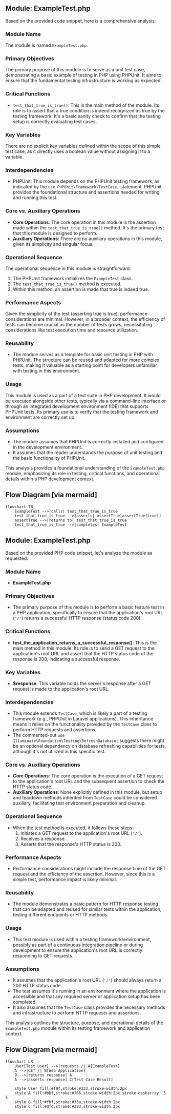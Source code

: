 ## Module: ExampleTest.php
Based on the provided code snippet, here is a comprehensive analysis:

### Module Name
The module is named `ExampleTest.php`.

### Primary Objectives
The primary purpose of this module is to serve as a unit test case, demonstrating a basic example of testing in PHP using PHPUnit. It aims to ensure that the fundamental testing infrastructure is working as expected.

### Critical Functions
- `test_that_true_is_true()`: This is the main method of the module. Its role is to assert that a true condition is indeed recognized as true by the testing framework. It's a basic sanity check to confirm that the testing setup is correctly evaluating test cases.

### Key Variables
There are no explicit key variables defined within the scope of this simple test case, as it directly uses a boolean value without assigning it to a variable.

### Interdependencies
- PHPUnit: This module depends on the PHPUnit testing framework, as indicated by the `use PHPUnit\Framework\TestCase;` statement. PHPUnit provides the foundational structure and assertions needed for writing and running this test.

### Core vs. Auxiliary Operations
- **Core Operations**: The core operation in this module is the assertion made within the `test_that_true_is_true()` method. It's the primary test that this module is designed to perform.
- **Auxiliary Operations**: There are no auxiliary operations in this module, given its simplicity and singular focus.

### Operational Sequence
The operational sequence in this module is straightforward:
1. The PHPUnit framework initializes the `ExampleTest` class.
2. The `test_that_true_is_true()` method is executed.
3. Within this method, an assertion is made that true is indeed true.

### Performance Aspects
Given the simplicity of the test (asserting true is true), performance considerations are minimal. However, in a broader context, the efficiency of tests can become crucial as the number of tests grows, necessitating considerations like test execution time and resource utilization.

### Reusability
- The module serves as a template for basic unit testing in PHP with PHPUnit. The structure can be reused and adapted for more complex tests, making it valuable as a starting point for developers unfamiliar with testing in this environment.

### Usage
This module is used as a part of a test suite in PHP development. It would be executed alongside other tests, typically via a command-line interface or through an integrated development environment (IDE) that supports PHPUnit tests. Its primary use is to verify that the testing framework and environment are correctly set up.

### Assumptions
- The module assumes that PHPUnit is correctly installed and configured in the development environment.
- It assumes that the reader understands the purpose of unit testing and the basic functionality of PHPUnit.

This analysis provides a foundational understanding of the `ExampleTest.php` module, emphasizing its role in testing, critical functions, and operational details within a PHP development context.
## Flow Diagram [via mermaid]
```mermaid
flowchart TB
    ExampleTest -->|calls| test_that_true_is_true
    test_that_true_is_true -->|asserts| assertTrue[assertTrue(true)]
    assertTrue -->|returns to| test_that_true_is_true
    test_that_true_is_true -->|completes| ExampleTest
```
## Module: ExampleTest.php
Based on the provided PHP code snippet, let's analyze the module as requested:

### Module Name
- **ExampleTest.php**

### Primary Objectives
- The primary purpose of this module is to perform a basic feature test in a PHP application, specifically to ensure that the application's root URL (`'/'`) returns a successful HTTP response (status code 200).

### Critical Functions
- **test_the_application_returns_a_successful_response()**: This is the main method in this module. Its role is to send a GET request to the application's root URL and assert that the HTTP status code of the response is 200, indicating a successful response.

### Key Variables
- **$response**: This variable holds the server's response after a GET request is made to the application's root URL.

### Interdependencies
- This module extends `TestCase`, which is likely a part of a testing framework (e.g., PHPUnit in Laravel applications). This inheritance means it relies on the functionality provided by the `TestCase` class to perform HTTP requests and assertions.
- The commented-out `use Illuminate\Foundation\Testing\RefreshDatabase;` suggests there might be an optional dependency on database refreshing capabilities for tests, although it's not utilized in this specific test.

### Core vs. Auxiliary Operations
- **Core Operations**: The core operation is the execution of a GET request to the application's root URL and the subsequent assertion to check the HTTP status code.
- **Auxiliary Operations**: None explicitly defined in this module, but setup and teardown methods inherited from `TestCase` could be considered auxiliary, facilitating test environment preparation and cleanup.

### Operational Sequence
- When the test method is executed, it follows these steps:
  1. Initiates a GET request to the application's root URL (`'/'`).
  2. Receives a response.
  3. Asserts that the response's HTTP status is 200.

### Performance Aspects
- Performance considerations might include the response time of the GET request and the efficiency of the assertion. However, since this is a simple test, performance impact is likely minimal.

### Reusability
- The module demonstrates a basic pattern for HTTP response testing that can be adapted and reused for similar tests within the application, testing different endpoints or HTTP methods.

### Usage
- This test module is used within a testing framework/environment, possibly as part of a continuous integration pipeline or during development to ensure the application's root URL is correctly responding to GET requests.

### Assumptions
- It assumes that the application's root URL (`'/'`) should always return a 200 HTTP status code.
- The test assumes it's running in an environment where the application is accessible and that any required server or application setup has been completed.
- It also assumes that the `TestCase` class provides the necessary methods and infrastructure to perform HTTP requests and assertions.

This analysis outlines the structure, purpose, and operational details of the `ExampleTest.php` module within its testing framework and application context.
## Flow Diagram [via mermaid]
```mermaid
flowchart LR
    User[Test User] -->|requests /| A[ExampleTest]
    A -->|GET /| B[Web Application]
    B -->|returns response| A
    A -->|asserts response| C[Test Case Result]

    style User fill:#f9f,stroke:#333,stroke-width:2px
    style A fill:#bbf,stroke:#f66,stroke-width:2px,stroke-dasharray: 5 5
    style B fill:#fbf,stroke:#33a,stroke-width:2px
    style C fill:#dfd,stroke:#393,stroke-width:2px
```
